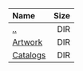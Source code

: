 |Name|Size|
|:---|---:|
|[..](../index.html)|DIR|
|[Artwork](Artwork/index.html)|DIR|
|[Catalogs](Catalogs/index.html)|DIR|
